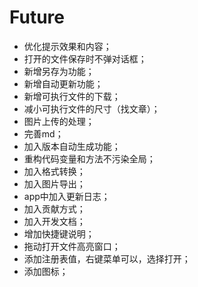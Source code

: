 # Future


- 优化提示效果和内容；
- 打开的文件保存时不弹对话框；
- 新增另存为功能；
- 新增自动更新功能；
- 新增可执行文件的下载；
- 减小可执行文件的尺寸（找文章）；
- 图片上传的处理；
- 完善md；
- 加入版本自动生成功能；
- 重构代码变量和方法不污染全局；
- 加入格式转换；
- 加入图片导出；
- app中加入更新日志；
- 加入贡献方式；
- 加入开发文档；
- 增加快捷键说明；
- 拖动打开文件高亮窗口；
- 添加注册表值，右键菜单可以，选择打开；
- 添加图标；

 